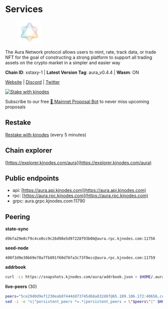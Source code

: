# Services

<figure><img src="https://raw.githubusercontent.com/kj89/cosmos-images/main/logos/aura.png" alt=""><figcaption></figcaption></figure>

The Aura Network protocol allows users to mint, rate, track data,  or trade NFT for the goal of constructing a strong platform to  support all trading assets on the crypto market in a simpler and easier way

**Chain ID**: xstaxy-1 | **Latest Version Tag**: aura_v0.4.4 | **Wasm**: ON

[Website](https://aura.network) | [Discord](https://discord.gg/hpvF5QcWRf) | [Twitter](https://twitter.com/AuraNetworkHQ)

[![Stake with kjnodes](https://i.ibb.co/cr44Q8j/button-stake-with-kjnodes.png)](https://restake.app/aura/auravaloper17q4k3j6kcslrcuxtj9mxdcgez7kw7jdma8ykjs)

Subscribe to our free [🤖 Mainnet Proposal Bot](https://t.me/kjnodes_proposal_bot) to never miss upcoming proposals

## Restake

[Restake with kjnodes](https://restake.app/aura/auravaloper17q4k3j6kcslrcuxtj9mxdcgez7kw7jdma8ykjs) (every 5 minutes)
## Chain explorer
[https://explorer.kjnodes.com/aura](https://explorer.kjnodes.com/aura)

## Public endpoints

* api: [https://aura.api.kjnodes.com](https://aura.api.kjnodes.com)
* rpc: [https://aura.rpc.kjnodes.com](https://aura.rpc.kjnodes.com)
* grpc: aura.grpc.kjnodes.com:11790

## Peering

**state-sync**

```text
d9bfa29e0cf9c4ce0cc9c26d98e5d97228f93b0b@aura.rpc.kjnodes.com:11756
```

**seed-node**

```text
400f3d9e30b69e78a7fb891f60d76fa3c73f0ecc@aura.rpc.kjnodes.com:11759
```

**addrbook**
```bash
curl -Ls https://snapshots.kjnodes.com/aura/addrbook.json > $HOME/.aura/config/addrbook.json
```

**live-peers** (30)
```bash
peers="5ce29d0d9ef1230eab07444dd73745d68a832d6f@65.109.106.172:40656,ced3a13f4f7200ce1a2392a5738c88532f794359@65.108.232.168:25656,07317346ab58eb4de14fe8c7705863002186d340@142.132.201.53:36656,0179528068da0dfaf61005cf5aa28793ca42b129@85.25.74.163:26656,1584b3aa3969def4a9f70555b3b442d334053e94@148.113.159.22:10156,670c0c23a1196e706e058133fbbb156f7f33b352@5.9.95.147:26656,ed15ae05f17dd4e672eec0a96c38364d063b68dc@65.108.6.45:60756,3e05f2b0fdd750511dbff9d3f6a47d3bc3d4b1f0@141.95.204.81:61456,34d759895c5a451488db34c686e74cb954d86723@65.108.135.212:26656,5de24f52cd9fa5121752942517c0c195c0682eb9@34.31.163.156:26656,7885a9e940b45b9a2183488ca3a901b043b6ed67@144.76.40.53:21756,5e87d03a29ceca5e376e55588d9b099bb5d9524f@136.38.49.30:25656,3e7ef25f1c9829351936884618659167400eb0f1@142.132.149.171:26656,b6a0d0d030f35ffffcfe92e72ea13933c1adbe62@116.202.174.253:21656,0599779759ed60e12ed39a94cd02d303ba10d591@95.214.52.174:36656,d2ea7c421c8bb552b84eba4c7924f9e78d3a79ae@176.9.158.219:41256,b5774014ea48bee11fede34398118f98215508f0@141.95.148.107:26656,a859027129ee2524b57c43b9ecbe3bcc4d120efb@195.3.222.183:26656,a58b4dec687b60ba05cf9a3e4cd1181b09c0661f@65.109.93.152:34656,ebc272824924ea1a27ea3183dd0b9ba713494f83@95.214.52.139:26966,aec1624fad0adf47f9b4f7300dcb8bd4d63567f1@57.128.20.163:21756,1f536bba1e1922d8920ab742afd8c78b447c68b2@194.163.178.191:26676,a19b89ebbf7331f435b8ef100ce501d2377922ea@209.126.116.182:26656,dd6474ec049a264abd25248f0fd9178058331fe0@54.179.159.96:26656,63a90346040657406ddc48a2679e3bfbe17f717a@65.108.195.29:51656,4f95e3b40a652b758d551a0d3a6cc25603d9e179@38.242.150.61:27656,c9c0b28dcf2db5f0e7b756986d3326d62ba47e78@144.126.147.58:26656,a60a9f3400cb978b313ad5a47d59f6c518ef2a04@3.135.201.61:26656,10b4cb9cbd7d3dae1aacc97355c1269ce5e36c57@93.190.141.68:21056,57406c041d38af3bac9acdcb2b4bdc90dc7a8852@88.99.164.158:26656"
sed -i -e "s|^persistent_peers *=.*|persistent_peers = \"$peers\"|" $HOME/.aura/config/config.toml
```
